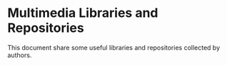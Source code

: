 # Multimedia Libraries and Repositories

This document share some useful libraries and repositories collected by authors.